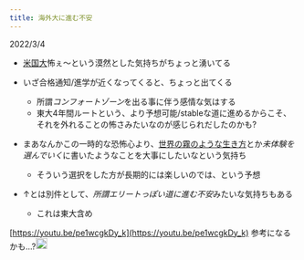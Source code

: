 ```yaml
---
title: 海外大に進む不安
---
```


2022/3/4

* [米国大](%E7%B1%B3%E5%9B%BD%E5%A4%A7.md)怖ぇ〜という漠然とした気持ちがちょっと湧いてる

* いざ合格通知/進学が近くなってくると、ちょっと出てくる
  
  * 所謂*コンフォートゾーン*を出る事に伴う感情な気はする
  * 東大4年間ルートという、より予想可能/stableな道に進めるからこそ、それを外れることの怖さみたいなのが感じられだしたのかも?
* まあなんかこの一時的な恐怖心より、[世界の霧のような生き方](%E4%B8%96%E7%95%8C%E3%81%AE%E9%9C%A7%E3%81%AE%E3%82%88%E3%81%86%E3%81%AA%E7%94%9F%E3%81%8D%E6%96%B9.md)とか*未体験を選んでいく*に書いたようなことを大事にしたいなという気持ち
  
  * そういう選択をした方が長期的には楽しいのでは、という予想
* ↑とは別件として、*所謂エリートっぽい道に進む不安*みたいな気持ちもある
  
  * これは東大含め

[https://youtu.be/pe1wcgkDy_k](https://youtu.be/pe1wcgkDy_k)
参考になるかも...?<img src='https://scrapbox.io/api/pages/blu3mo-public/rickshinmi/icon' alt='rickshinmi.icon' height="19.5"/>
